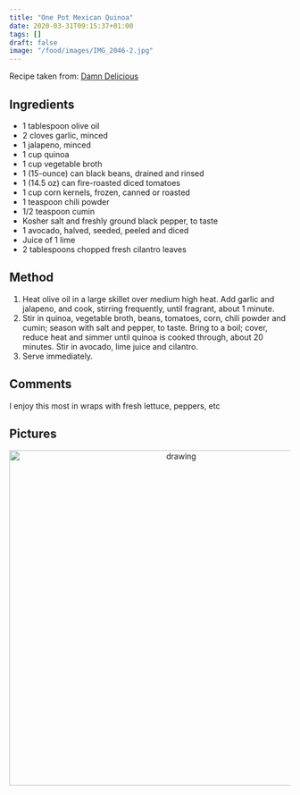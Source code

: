 ```yaml
---
title: "One Pot Mexican Quinoa"
date: 2020-03-31T09:15:37+01:00
tags: []
draft: false
image: "/food/images/IMG_2046-2.jpg"
---
```

Recipe taken from:
<a href=https://damndelicious.net/2014/04/09/one-pan-mexican-quinoa/ target="_blank">Damn Delicious</a>


## Ingredients 

* 1 tablespoon olive oil
* 2 cloves garlic, minced
* 1 jalapeno, minced
* 1 cup quinoa
* 1 cup vegetable broth
* 1 (15-ounce) can black beans, drained and rinsed
* 1 (14.5 oz) can fire-roasted diced tomatoes
* 1 cup corn kernels, frozen, canned or roasted
* 1 teaspoon chili powder
* 1/2 teaspoon cumin
* Kosher salt and freshly ground black pepper, to taste
* 1 avocado, halved, seeded, peeled and diced
* Juice of 1 lime
* 2 tablespoons chopped fresh cilantro leaves

## Method 

1. Heat olive oil in a large skillet over medium high heat. Add garlic and jalapeno, and cook, stirring frequently, until fragrant, about 1 minute.
2. Stir in quinoa, vegetable broth, beans, tomatoes, corn, chili powder and cumin; season with salt and pepper, to taste. Bring to a boil; cover, reduce heat and simmer until quinoa is cooked through, about 20 minutes. Stir in avocado, lime juice and cilantro.
3. Serve immediately.

## Comments

I enjoy this most in wraps with fresh lettuce, peppers, etc

## Pictures

<p align="center"> 
<img src="/food/images/IMG_2046-2.jpg" alt="drawing" width="600"/>
</p>
<br>